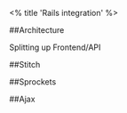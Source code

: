 <% title 'Rails integration' %>

##Architecture

Splitting up Frontend/API

##Stitch

##Sprockets

##Ajax
